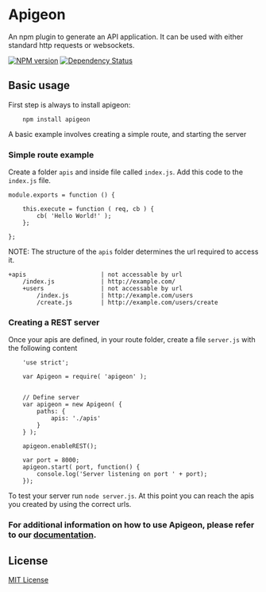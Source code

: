 # Apigeon

An npm plugin to generate an API application. It can be used with either standard http requests or websockets.

[![NPM version][npm-image]][npm-url] [![Dependency Status][depstat-image]][depstat-url]

## Basic usage

First step is always to install apigeon:

```
    npm install apigeon
```

A basic example involves creating a simple route, and starting the server

### Simple route example

Create a folder `apis` and inside file called `index.js`. Add this code to the `index.js` file.

```
module.exports = function () {

    this.execute = function ( req, cb ) {
        cb( 'Hello World!' );
    };

};
```

NOTE: The structure of the `apis` folder determines the url required to access it.

```
+apis                     | not accessable by url
    /index.js             | http://example.com/
    +users                | not accessable by url
        /index.js         | http://example.com/users
        /create.js        | http://example.com/users/create
```

### Creating a REST server

Once your apis are defined, in your route folder, create a file `server.js` with the following content

```
    'use strict';

    var Apigeon = require( 'apigeon' );


    // Define server
    var apigeon = new Apigeon( {
        paths: {
            apis: './apis'
        }
    } );

    apigeon.enableREST();

    var port = 8000;
    apigeon.start( port, function() {
        console.log('Server listening on port ' + port);
    });
```

To test your server run `node server.js`. At this point you can reach the apis you created by using the correct urls.

### For additional information on how to use Apigeon, please refer to our [documentation](https://github.com/vladfilipro/apigeon/blob/master/docs/content.md).

## License

[MIT License](http://en.wikipedia.org/wiki/MIT_License)

[depstat-image]: https://david-dm.org/vladfilipro/apigeon.png
[depstat-url]: https://david-dm.org/vladfilipro/apigeon
[npm-image]: https://badge.fury.io/js/apigeon.png
[npm-url]: https://npmjs.org/package/apigeon

